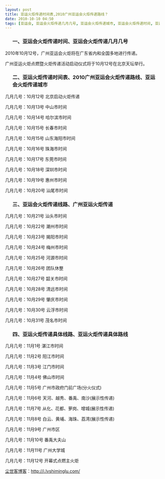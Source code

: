 ```yaml
---
layout: post
title: 亚运火炬传递时间表,2010广州亚运会火炬传递路线？
date: 2010-10-10 04:50
tags: [亚运会, 亚运会火炬传递几月几号, 亚运会火炬传递城市, 亚运会火炬传递时间, 亚运会火炬传递线路, 亚运火炬传递具体线路, 亚运火炬传递具体路线, 亚运火炬传递几月几号, 广州亚运火炬传递, 电脑网络]
---
```

<ol>
<h3>一、亚运会火炬传递时间、亚运会火炬传递几月几号</h3>
</ol>
2010年10月12号，广州亚运会火炬将在广东省内和全国多地进行传递。

广州亚运火炬点燃暨火炬传递活动启动仪式将于10月12号在北京天坛举行。
<ol>
<h3>二、亚运火炬传递时间表、2010广州亚运会火炬传递路线、亚运会火炬传递城市</h3>
</ol>
几月几号：10月12号 北京启动火炬传递

几月几号：10月13号 中山市时间

几月几号：10月14号 哈尔滨市时间

几月几号：10月15号 长春市时间

几月几号：10月15号 山东海阳市时间

几月几号：10月16号 珠海市时间

几月几号：10月17号 东莞市时间

几月几号：10月18号 深圳市时间

几月几号：10月19号 惠州市时间

几月几号：10月20号 汕尾市时间
<ol>
<h3>三、亚运会火炬传递线路、广州亚运火炬传递</h3>
</ol>
几月几号：10月21号 汕头市时间

几月几号：10月22号 潮州市时间

几月几号：10月23号 揭阳市时间

几月几号：10月24号 梅州市时间

几月几号：10月25号 河源市时间

几月几号：10月26号 团队休整

几月几号：10月27号 韶关市时间

几月几号：10月28号 清远市时间

几月几号：10月29号 肇庆市时间

几月几号：10月30号 云浮市时间

几月几号：10月31号 茂名市时间
<ol>
<h3>四、亚运火炬传递具体线路、亚运火炬传递具体路线</h3>
</ol>
几月几号：11月1号  湛江市时间

几月几号：11月2号  阳江市时间

几月几号：11月3号  江门市时间

几月几号：11月4号  佛山市时间

几月几号：11月5号  广州市政府门前广场(分火仪式)

几月几号：11月6号  天河、越秀、番禹、南沙(展示性传递)

几月几号：11月7号  从化、花都、萝岗、增城(展示性传递)

几月几号：11月8号  白云、黄埔、海珠、荔湾(展示性传递)

几月几号：11月9号  广州市区

几月几号：11月10号 番禹大夫山

几月几号：11月11号 广州大学城

几月几号：11月12号 开幕式点燃主火炬

<a href="http://i.lvshiminglu.com/">尘世客博客</a>：<a href="http://i.lvshiminglu.com/">http://i.lvshiminglu.com/</a>


